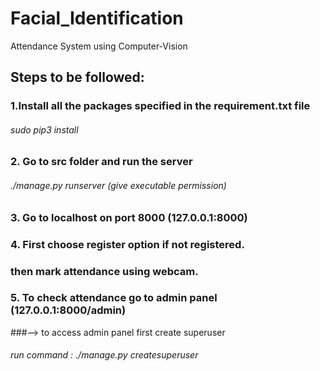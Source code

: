 # Facial_Identification
Attendance System using Computer-Vision


## Steps to be followed:

### 1.Install all the packages specified in the requirement.txt file
###### sudo pip3 install <package name with specified version>

### 2. Go to src folder and run the server
###### ./manage.py runserver  (give executable permission)

### 3. Go to localhost on port 8000 (127.0.0.1:8000)
### 4. First choose register option if not registered.
###   then mark attendance using webcam.
### 5. To check attendance go to admin panel (127.0.0.1:8000/admin)
###--> to access admin panel first create superuser
###### run command : ./manage.py createsuperuser